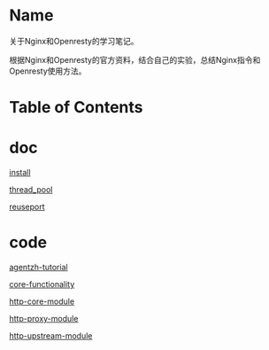 Name
====

关于Nginx和Openresty的学习笔记。

根据Nginx和Openresty的官方资料，结合自己的实验，总结Nginx指令和Openresty使用方法。

Table of Contents
=================

doc
====

[install](./doc/install.md)

[thread_pool](./doc/thread_pool.md)

[reuseport](./doc/reuseport.md)

code
====

[agentzh-tutorial](./conf/agentzh-tutorial)

[core-functionality](./conf/core-functionality)

[http-core-module](./conf/http-core-module)

[http-proxy-module](./conf/http-proxy-module)

[http-upstream-module](./conf/http-upstream-module)
